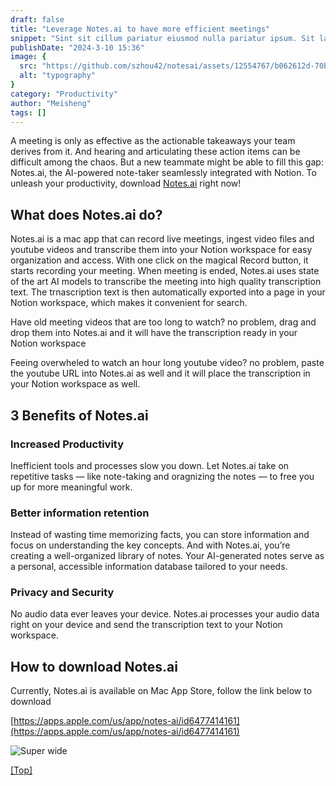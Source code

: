 ```yaml
---
draft: false
title: "Leverage Notes.ai to have more efficient meetings"
snippet: "Sint sit cillum pariatur eiusmod nulla pariatur ipsum. Sit laborum anim qui mollit tempor pariatur nisi minim dolor. Aliquip et adipisicing sit sit fugiat"
publishDate: "2024-3-10 15:36"
image: {
  src: "https://github.com/szhou42/notesai/assets/12554767/b062612d-70bb-49a4-96e2-71cd78865749",
  alt: "typography"
}
category: "Productivity"
author: "Meisheng"
tags: []
---
```



A meeting is only as effective as the actionable takeaways your team derives from it. And hearing and articulating these action items can be difficult among the chaos. But a new teammate might be able to fill this gap: Notes.ai, the AI-powered note-taker seamlessly integrated with Notion. To unleash your productivity, download [Notes.ai](https://apps.apple.com/us/app/notes-ai/id6477414161) right now!

## <a name="Headings"></a>What does Notes.ai do?

Notes.ai is a mac app that can record live meetings, ingest video files and youtube videos and transcribe them into your Notion workspace for easy organization and access. With one click on the magical Record button, it starts recording your meeting. When meeting is ended, Notes.ai uses state of the art AI models to transcribe the meeting into high quality transcription text. The trnascription text is then automatically exported into a page in your Notion workspace, which makes it convenient for search.

Have old meeting videos that are too long to watch? no problem, drag and drop them into Notes.ai and it will have the transcription ready in your Notion workspace

Feeing overwheled to watch an hour long youtube video? no problem, paste the youtube URL into Notes.ai as well and it will place the transcription in your Notion workspace as well.

## 3 Benefits of Notes.ai

### Increased Productivity

Inefficient tools and processes slow you down. Let Notes.ai take on repetitive tasks — like note-taking and oragnizing the notes — to free you up for more meaningful work.

### Better information retention

Instead of wasting time memorizing facts, you can store information and focus on understanding the key concepts. And with Notes.ai, you’re creating a well-organized library of notes. Your AI-generated notes serve as a personal, accessible information database tailored to your needs.

### Privacy and Security

No audio data ever leaves your device. Notes.ai processes your audio data right on your device and send the transcription text to your Notion workspace.

## How to download Notes.ai

Currently, Notes.ai is available on Mac App Store, follow the link below to download

[https://apps.apple.com/us/app/notes-ai/id6477414161](https://apps.apple.com/us/app/notes-ai/id6477414161)

![Super wide](https://github.com/szhou42/notesai/assets/12554767/b062612d-70bb-49a4-96e2-71cd78865749)


[[Top]](#top)
